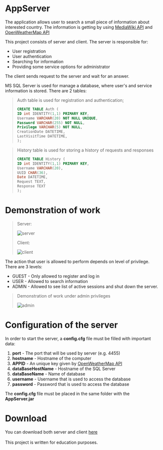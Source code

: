 
# AppServer
The application allows user to search a small piece of information about interested country. The information is getting by using
[MediaWiki API](https://www.mediawiki.org/wiki/API:Main_page) and [OpenWeatherMap API](https://openweathermap.org/api)

This project consists of server and client. The server is responsible for:
* User registration
* User authentication
* Searching for information
* Providing some service options for administrator

The client sends request to the server and wait for an answer.

MS SQL Server is used for manage a database, where user's and service information is stored. There are 2 tables:  
> Auth table is used for registration and authentication;  
> ```SQL
> CREATE TABLE Auth (   
> ID int IDENTITY(1,1) PRIMARY KEY,  
> Username VARCHAR(20) NOT NULL UNIQUE,  
> Password VARCHAR(255) NOT NULL,
> Privilege VARCHAR(5) NOT NULL,
> CreationDate DATETIME,
> LastVisitTime DATETIME,
> );
> ```  
  
> History table is used for storing a history of requests and responses
> ```SQL
> CREATE TABLE History (
> ID int IDENTITY(1,1) PRIMARY KEY,
> Username VARCHAR(20),
> UUID CHAR(36),
> Date DATETIME,
> Request TEXT,
> Response TEXT
> );
> ```  
#  Demonstration of work  

> Server:
>
> ![server](https://user-images.githubusercontent.com/31934687/30433356-f130e5ea-996c-11e7-8c24-354266fa3bc4.gif)
>
> Client:
>
> ![client](https://user-images.githubusercontent.com/31934687/30433357-f14e3db6-996c-11e7-914e-fa29617cfbb3.gif)
>


The action that user is allowed to perform depends on level of privilege. There are 3 levels:
- GUEST - Only allowed to register and log in
- USER - Allowed to search information
- ADMIN - Allowed to see list of active sessions and shut down the server.

> Demonstration of work under admin privileges
>
>![admin](https://user-images.githubusercontent.com/31934687/30434136-1dd6da1c-996f-11e7-935f-9b82f8d45a4e.gif)

# Configuration of the server

In order to start the server, a **config.cfg** file must be filled with important data:
1. **port** - The port that will be used by server (e.g. 4455)
2. **hostname** - Hostname of the computer
3. **APPID** - An unique key given by [OpenWeatherMap API](https://openweathermap.org/api)
4. **dataBaseHostName** - Hostname of the SQL Server
5. **dataBaseName** - Name of database
6. **username** - Username that is used to access the database
7. **password** - Password that is used to access the database  
  
The **config.cfg** file must be placed in the same folder with the **AppServer.jar**  

# Download
You can download both server and client [here](https://github.com/sanluany/AppServer/releases)  
<br>
This project is written for education purposes. 
